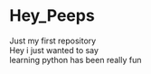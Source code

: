 # Hey_Peeps
Just my first repository\
Hey i just wanted to say\
learning python has been really fun 
